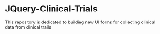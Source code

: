 JQuery-Clinical-Trials
======================

This repository is dedicated to building new UI forms for collecting clinical data from clinical trails
